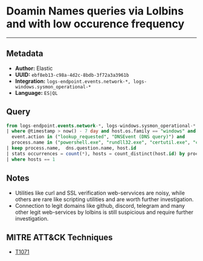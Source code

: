 # Doamin Names queries via Lolbins and with low occurence frequency

---

## Metadata

- **Author:** Elastic
- **UUID:** `ebf8eb13-c98a-4d2c-8bdb-3f72a3a3961b`
- **Integration:** `logs-endpoint.events.network-*, logs-windows.sysmon_operational-*`
- **Language:** `ES|QL`

## Query

```sql
from logs-endpoint.events.network-*, logs-windows.sysmon_operational-*
| where @timestamp > now() - 7 day and host.os.family == "windows" and event.category == "network" and 
  event.action in ("lookup_requested", "DNSEvent (DNS query)") and 
  process.name in ("powershell.exe", "rundll32.exe", "certutil.exe", "curl.exe", "wget.exe", "CertReq.exe", "bitsadmin.exe", "mshta.exe", "pwsh.exe", "wmic.exe", "wscript.exe", "cscript.exe", "msbuild.exe", "regsvr32.exe", "MSBuild.exe", "InstallUtil.exe", "RegAsm.exe", "RegSvcs.exe",  "msxsl.exe", "CONTROL.EXE", "Microsoft.Workflow.Compiler.exe", "msiexec.exe") and dns.question.name rlike """.+\.[a-z-A-Z]{2,3}""" 
| keep process.name,  dns.question.name, host.id
| stats occurrences = count(*), hosts = count_distinct(host.id) by process.name, dns.question.name
| where hosts == 1
```

## Notes

- Utilities like curl and SSL verification web-servvices are noisy, while others are rare like scripting utilities and are worth further investigation.
- Connection to legit domains like github, discord, telegram and many other legit web-services by lolbins is still suspicious and require further investigation.
## MITRE ATT&CK Techniques

- [T1071](https://attack.mitre.org/techniques//T1071)
